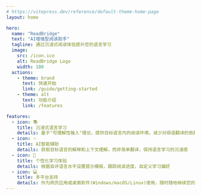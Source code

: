 ```yaml
---
# https://vitepress.dev/reference/default-theme-home-page
layout: home

hero:
  name: "ReadBridge"
  text: "AI增强型阅读助手"
  tagline: 通过沉浸式阅读体验提升您的语言学习
  image:
    src: /icon.ico
    alt: ReadBridge Logo
    width: 180
  actions:
    - theme: brand
      text: 快速开始
      link: /guide/getting-started
    - theme: alt
      text: 功能介绍
      link: /features

features:
  - icon: 📚
    title: 沉浸式语言学习
    details: 基于"可理解性输入"理论，提供目标语言内的阅读环境，减少对母语翻译的依赖
  - icon: ✨
    title: AI智能辅助
    details: 获取目标语言的解释和上下文理解，而非简单翻译，保持语言学习的沉浸感
  - icon: 🎯
    title: 个性化学习体验
    details: 根据自评语言水平设置提示模板，跟踪阅读进度，自定义学习偏好
  - icon: 💻
    title: 多平台支持
    details: 作为网页应用或桌面软件(Windows/macOS/Linux)使用，随时随地继续您的阅读
---
```

